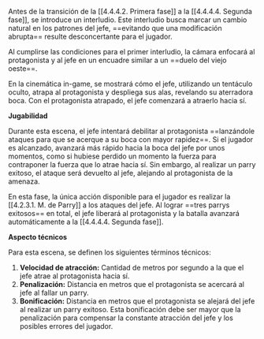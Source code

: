 
Antes de la transición de la [[4.4.4.2. Primera fase]] a la [[4.4.4.4. Segunda fase]], se introduce un interludio. Este interludio busca marcar un cambio natural en los patrones del jefe, ==evitando que una modificación abrupta== resulte desconcertante para el jugador.

Al cumplirse las condiciones para el primer interludio, la cámara enfocará al protagonista y al jefe en un encuadre similar a un ==duelo del viejo oeste==.

En la cinemática in-game, se mostrará cómo el jefe, utilizando un tentáculo oculto, atrapa al protagonista y despliega sus alas, revelando su aterradora boca. Con el protagonista atrapado, el jefe comenzará a atraerlo hacia sí.

**Jugabilidad**

Durante esta escena, el jefe intentará debilitar al protagonista ==lanzándole ataques para que se acerque a su boca con mayor rapidez==. Si el jugador es alcanzado, avanzará más rápido hacia la boca del jefe por unos momentos, como si hubiese perdido un momento la fuerza para contraponer la fuerza que lo atrae hacia sí. Sin embargo, al realizar un parry exitoso, el ataque será devuelto al jefe, alejando al protagonista de la amenaza.

En esta fase, la única acción disponible para el jugador es realizar la [[4.2.3.1. M. de Parry]] a los ataques del jefe. Al lograr ==tres parrys exitosos== en total, el jefe liberará al protagonista y la batalla avanzará automáticamente a la [[4.4.4.4. Segunda fase]].

**Aspecto técnicos**

Para esta escena, se definen los siguientes términos técnicos:

1. **Velocidad de atracción:** Cantidad de metros por segundo a la que el jefe atrae al protagonista hacia sí.
2. **Penalización:** Distancia en metros que el protagonista se acercará al jefe al fallar un parry.
3. **Bonificación:** Distancia en metros que el protagonista se alejará del jefe al realizar un parry exitoso. Esta bonificación debe ser mayor que la penalización para compensar la constante atracción del jefe y los posibles errores del jugador.
